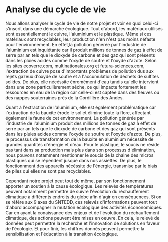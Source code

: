 # Analyse du cycle de vie
Nous allons analyser le cycle de vie de notre projet et voir en quoi celui-ci s'inscrit dans une démarche écologique.
Tout d'abord, les matériaux utilisés sont essentiellement le cuivre, l'aluminium  et le plastique. Même si ces matériaux sont recyclables, leur production n'en n'est pas moins néfaste pour l'environnement. En effet,la pollution générée par l'industrie de l'aluminium est inquiétante car il produit millions de tonnes de gaz à effet de serre par an tels que le dioxyde de carbone et des gaz qui sont présents dans les pluies acides comme l'oxyde de soufre et l'oxyde d'azote.
Selon les sites ecoverre.com, multinationales.org et futura-sciences.com, l'extraction de cuivre pose d'importants problèmes de pollution dus aux rejets gazeux d'oxyde de soufre et à l'accumulation de déchets de sulfites solides. De plus, elle nécéssite énromément d'eau tandis qu'elle intervient dans une zone particulièrement sèche, ce qui impacte fortement les ressources en eau de la région car celle-ci est captée dans des fleuves ou des nappes souterraines près de la Cordillère des Andes. 

Quant à l'extraction de l'aluminium, elle est également problématique car l'extraction de la bauxite érode le sol et élimine toute la flore, affectant également la faune de cet environnement.
La pollution générée par l'industrie de l'aluminium produit des millions de tonnes de gaz à effet de serre par an tels que le dioxyde de carbone et des gaz qui sont présents dans les pluies acides comme  l'oxyde de soufre et l'oxyde d'azote. De plus, le processus de transformation de la bauxite en aluminium nécessite de grandes quantités d'énergie et d'eau. Pour le plastique, le soucis ne réside pas tant dans sa production mais plus dans son processus d'élimination, nous pouvons notamment mentionner le soucis de la chaine des micros plastiques qui se répendent jusque dans nos assiettes.
De plus, le fonctionnment des appareils nécéssite de l'énergie, transmise par le biais de piles qui elles ne sont pas recyclables.

Cependant notre projet peut tout de même, par son fonctionnement apporter un soutien à la cause écologique. Les relevés de températures peuvent notamment permettre de suivre l'évolution du réchauffement climatique à différents endroits du globe afin d'agir en conséquences. Si on se réfère aux 9 axes du SNTEDD, ces relevés d'informations peuvent tout d'abord accompagner la mutation écologique des activités écononomiques. Car en ayant la conaissance des enjeux et de l'évolution du réchauffement climatique, des actions peuvent être mises en oeuvre. En cela, le relevé de données peut permettre la recherche et l'innovation de solutions en faveur de l'écologie. Et pour finir, les chiffres donnés peuvent permettre la sensibilisation et l'éducation à la transition écologique.